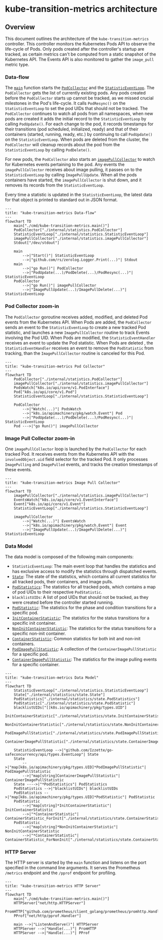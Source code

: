 # kube-transition-metrics architecture

## Overview

This document outlines the architecture of the `kube-transition-metrics` controller.
This controller monitors the Kubernetes Pods API to observe the life-cycle of Pods.
Only pods created after the controller's startup are tracked, as certain metrics can't be computed from a static
snapshot of the Kubernetes API.
The Events API is also monitored to gather the `image_pull` metric type.

### Data-flow

The [`main`](../cmd/kube-transition-metrics/main.go) function starts the
[`PodCollector`](../internal/statistics/pod_collector.go) and the
[`StatisticEventLoop`](../internal/statistics/event_loop.go).
The `PodCollector` gets the list of currently existing pods.
Any pods created before the `PodCollector` starts up cannot be tracked, as we missed crucial milestones in the Pod's
life-cycle.
It calls `PodResync()` on the `StatisticEventLoop` to set the pod UIDs that should not be tracked.
The `PodCollector` continues to watch all pods from all namespaces, when new pods are created it adds the initial record
to the `StatisticEventLoop` by calling `PodUpdate()`.
For each change to the pod, it records timestamps for their transitions (pod scheduled, initialized, ready) and that of
their containers (started, running, ready, etc.) by continuing to call `PodUpdate()` on the `StatisticEventLoop`.
When pods are deleted from the cluster, the `PodCollector` will cleanup records about the pod from the
`StatisticEventLoop` by calling `PodDelete()`.

For new pods, the `PodCollector` also starts an [`imagePullCollector`](../internal/statistics/image_pull_collector.go)
to watch for Kubernetes events pertaining to the pod.
Any events the `imagePullCollector` receives about image pulling, it passes on to the `StatisticEventLoop` by calling
`ImagePullUpdate`.
When all the pods containers have started, the `imagePullCollector` is shut down, and it removes its records from the
`StatisticEventLoop`.

Every time a statistic is updated in the `StatisticEventLoop`, the latest data for that object is printed to standard
out in JSON format.

```mermaid
---
title: "kube-transition-metrics Data-flow"
---
flowchart TD
    main["./cmd/kube-transition-metrics.main()"]
    PodCollector["./internal/statistics.PodCollector"]
    StatisticEventLoop["./internal/statistics.StatisticEventLoop"]
    imagePullCollector["./internal/statistics.imagePullCollector"]
    Stdout["/dev/stdout"]

    main
        -->|"Start()"| StatisticEventLoop
        -->|"github.com/rs/zerolog.Logger.Print(...)"| Stdout
    main
        -->|"go Run()"| PodCollector
        -->|"PodUpdate(...)/PodDelete(...)/PodResync(...)"| StatisticEventLoop
    PodCollector
        -->|"go Run()"| imagePullCollector
        -->|"ImagePullUpdate(...)/ImagePullDelete(...)"| StatisticEventLoop
```

### Pod Collector zoom-in

The `PodCollector` goroutine receives added, modified, and deleted Pod events from the Kubernetes API.
When Pods are added, the `PodCollector` sends an event to the `StatisticEventLoop` to create a new tracked Pod
statistic, and launches a new `ImagePullCollector` routine to track Events involving the Pod UID.
When Pods are modified, the `StatisticEventHandler` receives an event to update the Pod statistic.
When Pods are deleted , the `StatisticEventHandler` receives an event to remove the `PodStatistic` from tracking,
than the `ImagePullCollector` routine is canceled for this Pod.

```mermaid
---
title: "kube-transition-metrics Pod Collector"
---
flowchart TD
    PodCollector["./internal/statistics.PodCollector"]
    imagePullCollector["./internal/statistics.imagePullCollector"]
    PodsWatch["k8s.io/api/core/v1.PodInterface"]
    Pod["k8s.io/api/core/v1.Pod"]
    StatisticEventLoop["./internal/statistics.StatisticEventLoop"]

    PodCollector
        -->|"Watch(...)"| PodsWatch
        -->|"k8s.io/apimachinery/pkg/watch.Event"| Pod
        -->|"PodUpdate(...)/PodDelete(...)/PodResync(...)"| StatisticEventLoop
    Pod --->|"go Run()"| imagePullCollector
```

### Image Pull Collector zoom-in

One `imagePullCollector` loop is launched by the `PodCollector` for each tracked Pod.
It receives events from the Kubernetes API with the `involvedObject.uid` field selector for the tracked Pod.
It only processes `ImagePulling` and `ImagePulled` events, and tracks the creation timestamps of these events.

```mermaid
---
title: "kube-transition-metrics Image Pull Collector"
---
flowchart TD
    imagePullCollector["./internal/statistics.imagePullCollector"]
    EventsWatch["k8s.io/api/core/v1.EventInterface"]
    Event["k8s.io/api/core/v1.Event"]
    StatisticEventLoop["./internal/statistics.StatisticEventLoop"]

    imagePullCollector
        -->|"Watch(...)"| EventsWatch
        -->|"k8s.io/apimachinery/pkg/watch.Event"| Event
        -->|"ImagePullUpdate(...)/ImagePullDelete(...)"| StatisticEventLoop
```

### Data Model

The data model is composed of the following main components:
- `StatisticEventLoop`: The main event loop that handles the statistics and has exclusive access to modify the
  statistics through dispatched events.
- [`State`](../internal/statistics/state/state.go): The state of the statistics, which contains all current statistics
  for all tracked pods, their containers, and image pulls.
- [`PodStatistics`](../internal/statistics/state/pod.go): The statistics for all tracked pods, which contains a map of
  pod UIDs to their respective `PodStatistic`.
- `blacklistUIDs`: A list of pod UIDs that should not be tracked, as they were created before the controller started
  running.
- [`PodStatistic`](../internal/statistics/state/pod.go): The statistics for the phase and condition transitions for a
  specific pod.
- [`InitContainerStatistic`](../internal/statistics/state/container.go): The statistics for the status transitions for a
  specific init container.
- [`NonInitContainerStatistic`](../internal/statistics/state/container.go): The statistics for the status transitions
  for a specific non-init container.
- [`ContainerStatistic`](../internal/statistics/state/container.go): Common statistics for both init and non-init
  containers.
- [`PodImagePullStatistic`](../internal/statistics/state/image_pull.go): A collection of the
  `ContainerImagePullStatistic` for a specific pod.
- [`ContainerImagePullStatistic`](../internal/statistics/state/image_pull.go): The statistics for the image pulling
  events for a specific container.

```mermaid
---
title: "kube-transition-metrics Data Model"
---
flowchart TD
    StatisticEventLoop["./internal/statistics.StatisticEventLoop"]
    State["./internal/statistics/state.State"]
    PodStatistics["./internal/statistics/state.PodStatistics"]
    PodStatistic["./internal/statistics/state.PodStatistic"]
    blacklistUIDs["[]k8s.io/apimachinery/pkg/types.UID"]
    InitContainerStatistic["./internal/statistics/state.InitContainerStatistic"]
    NonInitContainerStatistic["./internal/statistics/state.NonInitContainerStatistic"]
    PodImagePullStatistic["./internal/statistics/state.PodImagePullStatistic"]
    ContainerImagePullStatistic["./internal/statistics/state.ContainerImagePullStatistic"]

    StatisticEventLoop -->|"github.com/Izzette/go-safeconcurrency/api/types.EventLoop"| State
    State
        -->|"map[k8s.io/apimachinery/pkg/types.UID]*PodImagePullStatistic"| PodImagePullStatistic
        -->|"map[string]ContainerImagePullStatistic"| ContainerImagePullStatistic
    State ---->|"*PodStatistics"| PodStatistics
    PodStatistics -->|"blacklistUIDs"| blacklistUIDs
    PodStatistics -->|"map[k8s.io/apimachinery/pkg/types.UID]*PodStatistic"| PodStatistic
    PodStatistic
        -->|"map[string]*InitContainerStatistic"| InitContainerStatistic
        -->|"*ContainerStatistic"| ContainerStatistic_ForInit["./internal/statistics/state.ContainerStatistic"]
    PodStatistic
        -->|"map[string]*NonInitContainerStatistic"| NonInitContainerStatistic
        -->|"*ContainerStatistic"| ContainerStatistic_ForNonInit["./internal/statistics/state.ContainerStatistic"]

```

### HTTP Server

The HTTP server is started by the `main` function and listens on the port specified in the command line arguments.
It serves the Prometheus `/metrics` endpoint and the `/pprof` endpoint for profiling.

```mermaid
---
title: "kube-transition-metrics HTTP Server"
---
flowchart TD
    main["./cmd/kube-transition-metrics.main()"]
    HTTPServer["net/http.HTTPServer"]
    PromHTTP["github.com/prometheus/client_golang/prometheus/promhttp.Handler"]
    PProf["net/http/pprof.Handler"]

    main -->|"ListenAndServe()"| HTTPServer
    HTTPServer -->|"Handle(...)"| PromHTTP
    HTTPServer -->|"Handle(...)"| PProf
```
